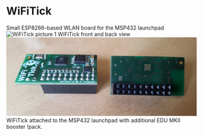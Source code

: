 # WiFiTick
Small ESP8266-based WLAN board for the MSP432 launchpad
![WiFiTick picture 1](images/WiFiTick_intalled.png)
WiFiTick front and back view
![WiFiTick picture 2](images/WiFiTick_front_back.png)
WiFiTick attached to the MSP432 launchpad with additional EDU MKII booster
!pack.

